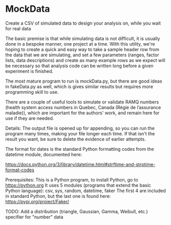 # MockData
Create a CSV of simulated data to design your analysis on, while you wait for
real data

The basic premise is that while simulating data is not difficult, it is 
usually done in a bespoke manner, one project at a time.  With this utility, 
we're hoping to create a quick and easy way to take a sample header row from 
the data that we are simulating, and set a few parameters (ranges, factor 
lists, data descriptions) and create as many example rows as we expect will 
be necessary so that analysis code can be written long before a given 
experiment is finished.

The most mature program to run is mockData.py, but there are good ideas in
fakeData.py as well, which is gives similar results but requires more programming
skill to use.

There are a couple of useful tools to simulate or validate RAMQ numbers (health 
system access numbers in Quebec, Canada (Régie de l’assurance maladie)), which are
important for the authors' work, and remain here for use if they are needed.

Details: 
The output file is opened up for appending, so you can run the program many 
times, making your file longer each time.  If that isn't the result you want, 
be sure to delete the evidence of earlier attempts.

The format for dates is the standard Python formatting codes from the datetime 
module, documented here: 

https://docs.python.org/3/library/datetime.html#strftime-and-strptime-format-codes

Prerequisites:
This is a Python program, to install Python, go to https://python.org
It uses 5 modules (programs that extend the basic Python language):
    csv, sys, random, datetime, faker
The first 4 are included in standard Python, but the last one is found here:
https://pypi.org/project/Faker/

TODO:
Add a distribution (triangle, Gaussian, Gamma, Weibull, etc.) specifier for "number" data
